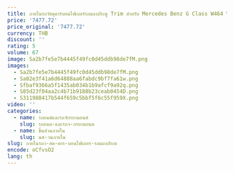 ```yaml
---
title: ภายในรถวัสดุคาร์บอนไฟเบอร์รถแผงประตู Trim สําหรับ Mercedes Benz G Class W464 W463 G63 G350 G500 G400 ประตูด้านในครอบคลุม
price: '7477.72'
price_original: '7477.72'
currency: THB
discount: ''
rating: 5
volume: 67
image: Sa2b7fe5e7b4445f49fc0d45ddb98de7fM.png
images:
  - Sa2b7fe5e7b4445f49fc0d45ddb98de7fM.png
  - Sa02e3f41a6d64888aa6fabdc9bf7fa61w.png
  - Sfbaf9366a5f1435ab034b1b9afcf9a92q.png
  - S85d23f04aa2c4b71b9188b23ceab0454D.png
  - S311988417b544f659c5bbf5f6c55f959X.png
video: ''
categories:
  - name: รถยนต์และรถจักรยานยนต์
    slug: รถยนต-และรถจ-กรยานยนต
  - name: ชิ้นส่วนภายใน
    slug: นส-วนภายใน
slug: ภายในรถว-สด-คาร-บอนไฟเบอร-รถแผงประต
encode: oCfvsO2
lang: th
---
```

  